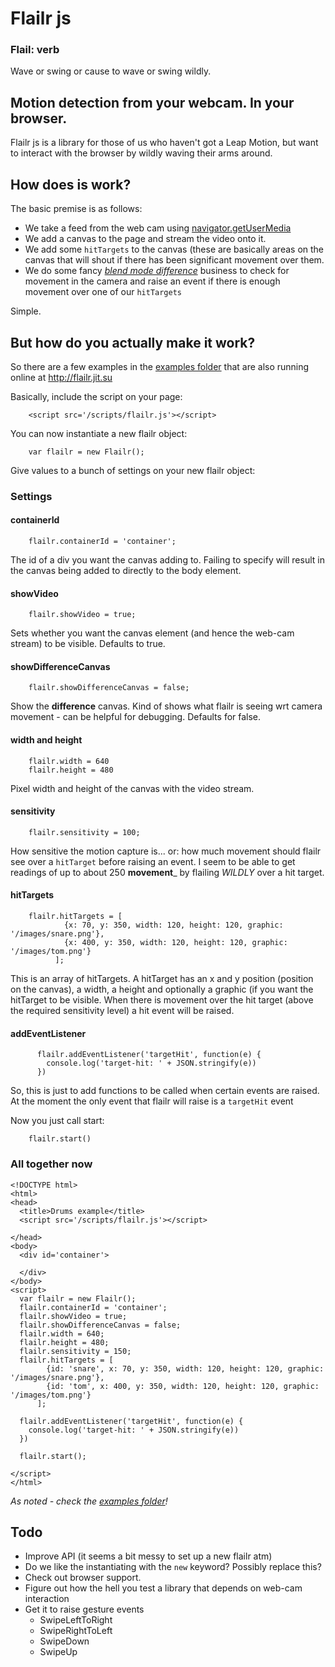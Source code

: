 # Flailr js


### Flail: verb

Wave or swing or cause to wave or swing wildly.

## Motion detection from your webcam. In your browser.

Flailr js is a library for those of us who haven't got a Leap Motion, but want to interact with the browser by wildly
waving their arms around.


## How does is work?

The basic premise is as follows:

 - We take a feed from the web cam using [navigator.getUserMedia](https://developer.mozilla.org/en-US/docs/Web/API/Navigator.getUserMedia)
 - We add a canvas to the page and stream the video onto it.
 - We add some `hitTargets` to the canvas (these are basically areas on the canvas that will shout if there has been significant movement over them.
 - We do some fancy [_blend mode difference_](http://en.wikipedia.org/wiki/Blend_modes#Difference) business to check for movement in the camera and raise an event if there is enough movement over one of our `hitTargets`

Simple.


## But how do you actually make it work?

So there are a few examples in the [examples folder](https://github.com/PaulCampbell/Flailr/tree/master/public/examples) that are also running online at http://flailr.jit.su

Basically, include the script on your page:

        <script src='/scripts/flailr.js'></script>

You can now instantiate a new flailr object:

        var flailr = new Flailr();

Give values to a bunch of settings on your new flailr object:

### Settings
#### containerId

        flailr.containerId = 'container';

The id of a div you want the canvas adding to. Failing to specify will result in the canvas being added
to directly to the body element.

#### showVideo

        flailr.showVideo = true;

Sets whether you want the canvas element (and hence the web-cam stream) to be visible. Defaults to true.

#### showDifferenceCanvas

        flailr.showDifferenceCanvas = false;

Show the __difference__ canvas.  Kind of shows what flailr is seeing wrt camera movement - can be helpful for debugging.
Defaults for false.

#### width and height

        flailr.width = 640
        flailr.height = 480

Pixel width and height of the canvas with the video stream.

#### sensitivity

        flailr.sensitivity = 100;

How sensitive the motion capture is... or: how much movement should flailr see over a `hitTarget` before raising an event.
I seem to be able to get readings of up to about 250 __movement___ by flailing _WILDLY_ over a hit target.

#### hitTargets

        flailr.hitTargets = [
                {x: 70, y: 350, width: 120, height: 120, graphic: '/images/snare.png'},
                {x: 400, y: 350, width: 120, height: 120, graphic: '/images/tom.png'}
              ];

This is an array of hitTargets.  A hitTarget has an x and y position (position on the canvas), a width, a height and optionally
a graphic (if you want the hitTarget to be visible.  When there is movement over the hit target (above the required sensitivity
level) a hit event will be raised.

#### addEventListener

          flailr.addEventListener('targetHit', function(e) {
            console.log('target-hit: ' + JSON.stringify(e))
          })

So, this is just to add functions to be called when certain events are raised. At the moment the only event that flailr will raise
is a `targetHit` event

Now you just call start:

        flailr.start()



### All together now
    <!DOCTYPE html>
    <html>
    <head>
      <title>Drums example</title>
      <script src='/scripts/flailr.js'></script>

    </head>
    <body>
      <div id='container'>

      </div>
    </body>
    <script>
      var flailr = new Flailr();
      flailr.containerId = 'container';
      flailr.showVideo = true;
      flailr.showDifferenceCanvas = false;
      flailr.width = 640;
      flailr.height = 480;
      flailr.sensitivity = 150;
      flailr.hitTargets = [
            {id: 'snare', x: 70, y: 350, width: 120, height: 120, graphic: '/images/snare.png'},
            {id: 'tom', x: 400, y: 350, width: 120, height: 120, graphic: '/images/tom.png'}
          ];

      flailr.addEventListener('targetHit', function(e) {
        console.log('target-hit: ' + JSON.stringify(e))
      })

      flailr.start();

    </script>
    </html>

_As noted - check the [examples folder](https://github.com/PaulCampbell/Flailr/tree/master/public/examples)!_

## Todo

 - Improve API (it seems a bit messy to set up a new flailr atm)
 - Do we like the instantiating with the `new` keyword? Possibly replace this?
 - Check out browser support.
 - Figure out how the hell you test a library that depends on web-cam interaction
 - Get it to raise gesture events
   - SwipeLeftToRight
   - SwipeRightToLeft
   - SwipeDown
   - SwipeUp

